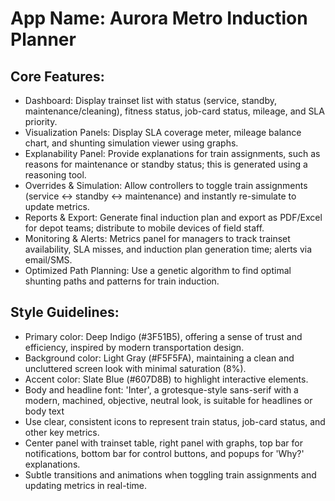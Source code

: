 # **App Name**: Aurora Metro Induction Planner

## Core Features:

- Dashboard: Display trainset list with status (service, standby, maintenance/cleaning), fitness status, job-card status, mileage, and SLA priority.
- Visualization Panels: Display SLA coverage meter, mileage balance chart, and shunting simulation viewer using graphs.
- Explanability Panel: Provide explanations for train assignments, such as reasons for maintenance or standby status; this is generated using a reasoning tool.
- Overrides & Simulation: Allow controllers to toggle train assignments (service ↔ standby ↔ maintenance) and instantly re-simulate to update metrics.
- Reports & Export: Generate final induction plan and export as PDF/Excel for depot teams; distribute to mobile devices of field staff.
- Monitoring & Alerts: Metrics panel for managers to track trainset availability, SLA misses, and induction plan generation time; alerts via email/SMS.
- Optimized Path Planning: Use a genetic algorithm to find optimal shunting paths and patterns for train induction.

## Style Guidelines:

- Primary color: Deep Indigo (#3F51B5), offering a sense of trust and efficiency, inspired by modern transportation design.
- Background color: Light Gray (#F5F5FA), maintaining a clean and uncluttered screen look with minimal saturation (8%).
- Accent color: Slate Blue (#607D8B) to highlight interactive elements.
- Body and headline font: 'Inter', a grotesque-style sans-serif with a modern, machined, objective, neutral look, is suitable for headlines or body text
- Use clear, consistent icons to represent train status, job-card status, and other key metrics.
- Center panel with trainset table, right panel with graphs, top bar for notifications, bottom bar for control buttons, and popups for 'Why?' explanations.
- Subtle transitions and animations when toggling train assignments and updating metrics in real-time.